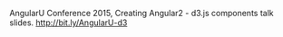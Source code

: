 AngularU Conference 2015, Creating Angular2 - d3.js components talk slides.
http://bit.ly/AngularU-d3